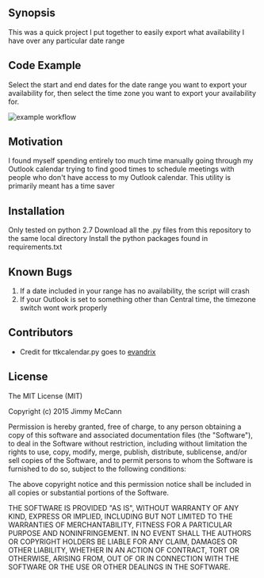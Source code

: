 ## Synopsis

This was a quick project I put together to easily export what availability I have over any particular date range

## Code Example

Select the start and end dates for the date range you want to export your availability for, then select the time zone
you want to export your availability for.

![example workflow](https://cloud.githubusercontent.com/assets/14042259/12064065/29e2ab3c-af7f-11e5-8181-bed662f5b1b1.png)

## Motivation

I found myself spending entirely too much time manually going through my Outlook calendar trying to find good times to
schedule meetings with people who don't have access to my Outlook calendar. 
This utility is primarily meant has a time saver

## Installation

Only tested on python 2.7
Download all the .py files from this repository to the same local directory
Install the python packages found in requirements.txt

## Known Bugs

1. If a date included in your range has no availability, the script will crash
2. If your Outlook is set to something other than Central time, the timezone switch wont work properly

## Contributors

* Credit for ttkcalendar.py goes to [evandrix](https://github.com/evandrix/cPython-2.7.3/blob/master/Demo/tkinter/ttk/ttkcalendar.py)

## License

The MIT License (MIT)

Copyright (c) 2015 Jimmy McCann

Permission is hereby granted, free of charge, to any person obtaining a copy
of this software and associated documentation files (the "Software"), to deal
in the Software without restriction, including without limitation the rights
to use, copy, modify, merge, publish, distribute, sublicense, and/or sell
copies of the Software, and to permit persons to whom the Software is
furnished to do so, subject to the following conditions:

The above copyright notice and this permission notice shall be included in all
copies or substantial portions of the Software.

THE SOFTWARE IS PROVIDED "AS IS", WITHOUT WARRANTY OF ANY KIND, EXPRESS OR
IMPLIED, INCLUDING BUT NOT LIMITED TO THE WARRANTIES OF MERCHANTABILITY,
FITNESS FOR A PARTICULAR PURPOSE AND NONINFRINGEMENT. IN NO EVENT SHALL THE
AUTHORS OR COPYRIGHT HOLDERS BE LIABLE FOR ANY CLAIM, DAMAGES OR OTHER
LIABILITY, WHETHER IN AN ACTION OF CONTRACT, TORT OR OTHERWISE, ARISING FROM,
OUT OF OR IN CONNECTION WITH THE SOFTWARE OR THE USE OR OTHER DEALINGS IN THE
SOFTWARE.
